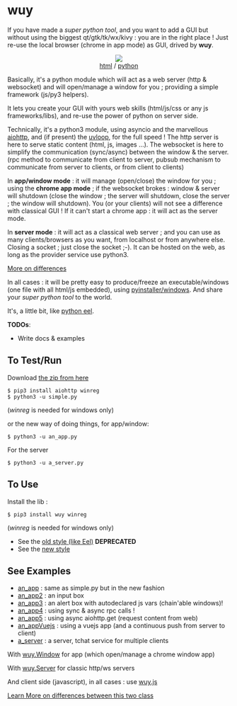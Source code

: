# wuy 

If you have made a _super python tool_, and you want to add a GUI but without using the biggest qt/gtk/tk/wx/kivy : you are in the right place ! Just re-use the local browser (chrome in app mode) as GUI, drived by **wuy**.

<p align="center">
    <img src="https://github.com/manatlan/wuy/blob/master/wiki/capture.png"/><br/>
    <a href="https://github.com/manatlan/wuy/blob/master/web/askName.html">html</a> / 
    <a href="https://github.com/manatlan/wuy/blob/master/an_app2.py">python</a>
</p>

Basically, it's a python module which will act as a web server (http & websocket) and will open/manage a window for you ; providing a simple framework (js/py3 helpers).

It lets you create your GUI with yours web skills (html/js/css or any js frameworks/libs), and re-use the power of python on server side.

Technically, it's a python3 module, using asyncio and the marvellous [aiohttp](https://aiohttp.readthedocs.io/en/stable/), and (if present) the [uvloop](https://magic.io/blog/uvloop-blazing-fast-python-networking/), for the full speed ! The http server is here to serve static content (html, js, images ...). The websocket is here to simplify the communication (sync/async) between the window & the server. (rpc method to communicate from client to server, pubsub mechanism to communicate from server to clients, or from client to clients)

In **app/window mode** : it will manage (open/close) the window for you ; using the **chrome app mode** ; if the websocket brokes : window & server will shutdown (close the window ; the server will shutdown, close the server ; the window will shutdown). You (or your clients) will not see a difference with classical GUI ! If it can't start a chrome app : it will act as the server mode. 

In **server mode** : it will act as a classical web server ; and you can use as many clients/browsers as you want, from localhost or from anywhere else. Closing a socket ; just close the socket ;-). It can be hosted on the web, as long as the provider service use python3.

[More on differences](https://github.com/manatlan/wuy/blob/master/wiki/diff.md)

In all cases : it will be pretty easy to produce/freeze an executable/windows (one file with all html/js embedded), using [pyinstaller/windows](https://github.com/manatlan/wuy/blob/master/BUILD.bat). And share your _super python tool_ to the world.

It's, a little bit, like [python eel](https://github.com/ChrisKnott/Eel).

**TODOs**:
* Write docs & examples

## To Test/Run

Download [the zip from here](https://github.com/manatlan/wuy/archive/master.zip)

    $ pip3 install aiohttp winreg
    $ python3 -u simple.py

(_winreg_ is needed for windows only)

or the new way of doing things, for app/window:

    $ python3 -u an_app.py

For the server 

    $ python3 -u a_server.py

## To Use

Install the lib :

    $ pip3 install wuy winreg

(_winreg_ is needed for windows only)

* See the [old style (like Eel)](https://github.com/manatlan/wuy/blob/master/wiki/old.md) ****DEPRECATED****
* See the [new style](https://github.com/manatlan/wuy/blob/master/wiki/tuto.md)

## See Examples

* [an_app](https://github.com/manatlan/wuy/blob/master/an_app.py) : same as simple.py but in the new fashion
* [an_app2](https://github.com/manatlan/wuy/blob/master/an_app2.py) : an input box
* [an_app3](https://github.com/manatlan/wuy/blob/master/an_app3.py) : an alert box with autodeclared js vars (chain'able windows)!
* [an_app4](https://github.com/manatlan/wuy/blob/master/an_app4.py) : using sync & async rpc calls !
* [an_app5](https://github.com/manatlan/wuy/blob/master/an_app5.py) : using async aiohttp.get (request content from web)
* [an_appVuejs](https://github.com/manatlan/wuy/blob/master/an_appVuejs.py) : using a vuejs app (and  a continuous push from server to client)
* [a_server](https://github.com/manatlan/wuy/blob/master/a_server.py) : a server, tchat service for multiple clients

With [wuy.Window](https://github.com/manatlan/wuy/blob/master/wiki/api_py_window.md) for app (which open/manage a chrome window app)

With [wuy.Server](https://github.com/manatlan/wuy/blob/master/wiki/api_py_server.md) for classic http/ws servers

And client side (javascript), in all cases : use [wuy.js](https://github.com/manatlan/wuy/blob/master/wiki/api_js.md)

[Learn More on differences between this two class](https://github.com/manatlan/wuy/blob/master/wiki/diff.md)
